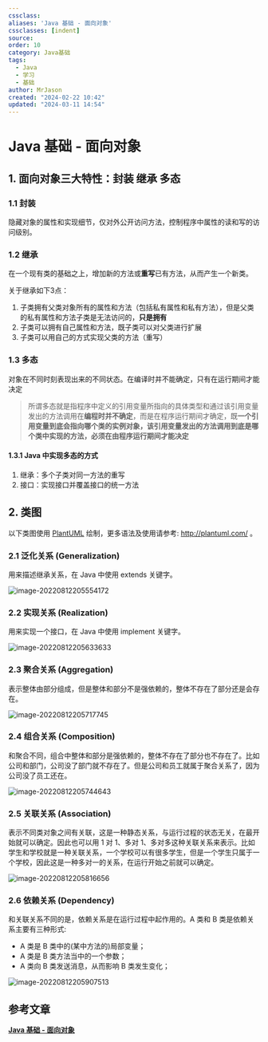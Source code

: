 ```yaml
---
cssclass:
aliases: 'Java 基础 - 面向对象'
cssclasses: [indent]
source: 
order: 10
category: Java基础
tags:
  - Java
  - 学习
  - 基础
author: MrJason
created: "2024-02-22 10:42"
updated: "2024-03-11 14:54"
---
```


# Java 基础 - 面向对象

## 1. 面向对象三大特性：封装 继承 多态

### 1.1 封装

隐藏对象的属性和实现细节，仅对外公开访问方法，控制程序中属性的读和写的访问级别。

### 1.2 继承

在一个现有类的基础之上，增加新的方法或**重写**已有方法，从而产生一个新类。

关于继承如下3点：

1. 子类拥有父类对象所有的属性和方法（包括私有属性和私有方法），但是父类的私有属性和方法子类是无法访问的，**只是拥有**
2. 子类可以拥有自己属性和方法，既子类可以对父类进行扩展
3. 子类可以用自己的方式实现父类的方法（重写）

### 1.3 多态

对象在不同时刻表现出来的不同状态。在编译时并不能确定，只有在运行期间才能决定

> 所谓多态就是指程序中定义的引用变量所指向的具体类型和通过该引用变量发出的方法调用在**编程时并不确定**，而是在程序运行期间才确定，既**一个引用变量到底会指向哪个类的实例对象，该引用变量发出的方法调用到底是哪个类中实现的方法，必须在由程序运行期间才能决定**

#### 1.3.1 Java 中实现多态的方式

1. 继承：多个子类对同一方法的重写
2. 接口：实现接口并覆盖接口的统一方法

## 2. 类图

以下类图使用 [PlantUML](https://www.planttext.com/) 绘制，更多语法及使用请参考: http://plantuml.com/ 。

### 2.1 泛化关系 (Generalization)

用来描述继承关系，在 Java 中使用 extends 关键字。

![image-20220812205554172](https://cdn.jsdelivr.net/gh/MrJackC/PicGoImages/other/202403111454371.png)

### 2.2 实现关系 (Realization)

用来实现一个接口，在 Java 中使用 implement 关键字。

![image-20220812205633633](https://cdn.jsdelivr.net/gh/MrJackC/PicGoImages/other/202403111454428.png)

### 2.3 聚合关系 (Aggregation)

表示整体由部分组成，但是整体和部分不是强依赖的，整体不存在了部分还是会存在。

![image-20220812205717745](https://cdn.jsdelivr.net/gh/MrJackC/PicGoImages/other/202403111454482.png)

### 2.4 组合关系 (Composition)

和聚合不同，组合中整体和部分是强依赖的，整体不存在了部分也不存在了。比如公司和部门，公司没了部门就不存在了。但是公司和员工就属于聚合关系了，因为公司没了员工还在。

![image-20220812205744643](https://cdn.jsdelivr.net/gh/MrJackC/PicGoImages/other/202403111454520.png)

### 2.5 关联关系 (Association)

表示不同类对象之间有关联，这是一种静态关系，与运行过程的状态无关，在最开始就可以确定。因此也可以用 1 对 1、多对 1、多对多这种关联关系来表示。比如学生和学校就是一种关联关系，一个学校可以有很多学生，但是一个学生只属于一个学校，因此这是一种多对一的关系，在运行开始之前就可以确定。

![image-20220812205816656](https://cdn.jsdelivr.net/gh/MrJackC/PicGoImages/other/202403111454551.png)

### 2.6 依赖关系 (Dependency)

和关联关系不同的是，依赖关系是在运行过程中起作用的。A 类和 B 类是依赖关系主要有三种形式:

- A 类是 B 类中的(某中方法的)局部变量；
- A 类是 B 类方法当中的一个参数；
- A 类向 B 类发送消息，从而影响 B 类发生变化；

![image-20220812205907513](https://cdn.jsdelivr.net/gh/MrJackC/PicGoImages/other/202403111454581.png)

## 参考文章

[**Java 基础 - 面向对象**](https://pdai.tech/md/java/basic/java-basic-oop.html)